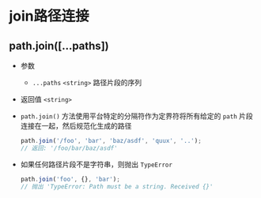 # join路径连接

## path.join(\[...paths])

+ 参数

    + `...paths` `<string>` 路径片段的序列

+ 返回值 `<string>`

+ `path.join()` 方法使用平台特定的分隔符作为定界符将所有给定的 `path` 片段连接在一起，然后规范化生成的路径

    ```javascript
    path.join('/foo', 'bar', 'baz/asdf', 'quux', '..');
    // 返回: '/foo/bar/baz/asdf'
    ```

+ 如果任何路径片段不是字符串，则抛出 `TypeError`

    ```javascript
    path.join('foo', {}, 'bar');
    // 抛出 'TypeError: Path must be a string. Received {}'
    ```
